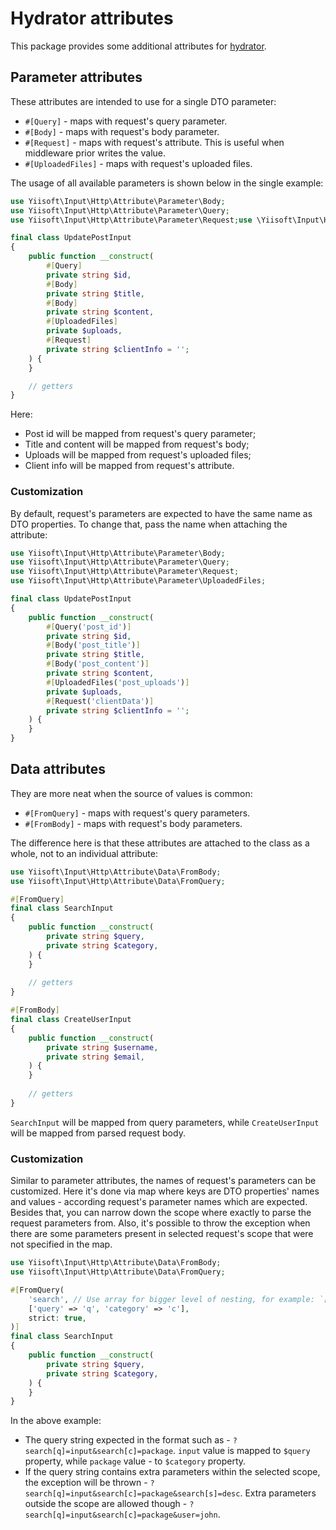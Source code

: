 # Hydrator attributes

This package provides some additional attributes for [hydrator](https://github.com/yiisoft/hydrator).

## Parameter attributes

These attributes are intended to use for a single DTO parameter: 

- `#[Query]` - maps with request's query parameter.
- `#[Body]` - maps with request's body parameter.
- `#[Request]` - maps with request's attribute. This is useful when middleware prior writes the value.
- `#[UploadedFiles]` - maps with request's uploaded files. 

The usage of all available parameters is shown below in the single example:

```php
use Yiisoft\Input\Http\Attribute\Parameter\Body;
use Yiisoft\Input\Http\Attribute\Parameter\Query;
use Yiisoft\Input\Http\Attribute\Parameter\Request;use \Yiisoft\Input\Http\Attribute\Parameter\UploadedFiles;

final class UpdatePostInput
{
    public function __construct(
        #[Query]
        private string $id,
        #[Body]        
        private string $title,
        #[Body]        
        private string $content,
        #[UploadedFiles]        
        private $uploads,
        #[Request]
        private string $clientInfo = '';
    ) {
    }

    // getters       
} 
```

Here:

- Post id will be mapped from request's query parameter;
- Title and content will be mapped from request's body;
- Uploads will be mapped from request's uploaded files;
- Client info will be mapped from request's attribute.

### Customization

By default, request's parameters are expected to have the same name as DTO properties. To change that, pass the name
when attaching the attribute:

```php
use Yiisoft\Input\Http\Attribute\Parameter\Body;
use Yiisoft\Input\Http\Attribute\Parameter\Query;
use Yiisoft\Input\Http\Attribute\Parameter\Request;
use Yiisoft\Input\Http\Attribute\Parameter\UploadedFiles;

final class UpdatePostInput
{
    public function __construct(
        #[Query('post_id')]
        private string $id,
        #[Body('post_title')]        
        private string $title,
        #[Body('post_content')]        
        private string $content,
        #[UploadedFiles('post_uploads')]        
        private $uploads,
        #[Request('clientData')]
        private string $clientInfo = '';
    ) {
    }   
} 
```

## Data attributes

They are more neat when the source of values is common:

- `#[FromQuery]` - maps with request's query parameters.
- `#[FromBody]` - maps with request's body parameters.

The difference here is that these attributes are attached to the class as a whole, not to an individual attribute:

```php
use Yiisoft\Input\Http\Attribute\Data\FromBody;
use Yiisoft\Input\Http\Attribute\Data\FromQuery; 

#[FromQuery]
final class SearchInput
{
    public function __construct(
        private string $query,
        private string $category,
    ) {
    }
    
    // getters
}

#[FromBody]
final class CreateUserInput
{
    public function __construct(
        private string $username,
        private string $email,
    ) {
    }
    
    // getters
}
```

`SearchInput` will be mapped from query parameters, while `CreateUserInput` will be mapped from parsed request body.                   

### Customization

Similar to parameter attributes, the names of request's parameters can be customized. Here it's done via map where keys
are DTO properties' names and values - according request's parameter names which are expected. Besides that, you can 
narrow down the scope where exactly to parse the request parameters from. Also, it's possible to throw the exception
when there are some parameters present in selected request's scope that were not specified in the map.

```php
use Yiisoft\Input\Http\Attribute\Data\FromBody;
use Yiisoft\Input\Http\Attribute\Data\FromQuery; 

#[FromQuery(
    'search', // Use array for bigger level of nesting, for example: `['client', 'search']`. 
    ['query' => 'q', 'category' => 'c'], 
    strict: true,
)]
final class SearchInput
{
    public function __construct(
        private string $query,
        private string $category,
    ) {
    }
}
```

In the above example:

- The query string expected in the format such as - `?search[q]=input&search[c]=package`. `input` value is mapped to
`$query` property, while `package` value - to `$category` property. 
- If the query string contains extra parameters within the selected scope, the exception will be thrown - 
`?search[q]=input&search[c]=package&search[s]=desc`. Extra parameters outside the scope are allowed though - 
`?search[q]=input&search[c]=package&user=john`.
